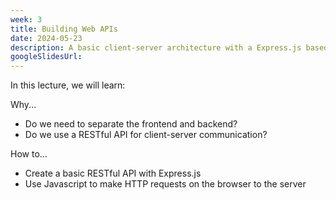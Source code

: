 ```yaml
---
week: 3
title: Building Web APIs
date: 2024-05-23
description: A basic client-server architecture with a Express.js based REST Application Programming Interface (API); Breaking down the HTTP request; Using Javascript to make HTTP requests on the browser.
googleSlidesUrl:
---
```


In this lecture, we will learn:

Why...

- Do we need to separate the frontend and backend?
- Do we use a RESTful API for client-server communication?

How to...

- Create a basic RESTful API with Express.js
- Use Javascript to make HTTP requests on the browser to the server
